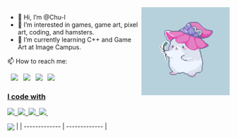 <img align='right' src='https://github.com/Chu-l/Chu-l/blob/main/gif1.gif' width='200'>

- 👋 Hi, I’m @Chu-l <br>
- 👀 I’m interested in games, game art, pixel art, coding, and hamsters. <br>
- 🌱 I’m currently learning C++ and Game Art at Image Campus. <br>

📫 How to reach me: 

&nbsp; [<img src="https://img.icons8.com/color/48/000000/twitter.png" width="3.5%"/>](https://twitter.com/_Lilen_) &nbsp; [<img src="https://img.icons8.com/color/48/000000/linkedin.png" width="3.5%"/>](https://www.linkedin.com/in/chu-l/) &nbsp; [<img src="https://img.icons8.com/fluent/48/000000/instagram-new.png" width="3.5%"/>](https://www.instagram.com/l.i.l.e.n/)  &nbsp; <a href="mailto:lilen.chu2@gmail.com"> <img src="https://img.icons8.com/fluent/48/000000/gmail.png" width="3.5%"/>
 
### I code with
 
<span><img src="https://cdn.jsdelivr.net/gh/devicons/devicon@latest/icons/html5/html5-plain.svg" width="30px"></span>&nbsp;
<span><img src="https://cdn.jsdelivr.net/gh/devicons/devicon@latest/icons/css3/css3-plain.svg" width="30px"></span>&nbsp;
<span><img src="https://cdn.jsdelivr.net/gh/devicons/devicon@latest/icons/javascript/javascript-original.svg" width="30px"></span>&nbsp;
<span><img src="https://cdn.jsdelivr.net/gh/devicons/devicon@latest/icons/git/git-original.svg" width="30px"></span>&nbsp; <!--
<span><img src="https://cdn.jsdelivr.net/gh/devicons/devicon@latest/icons/nodejs/nodejs-plain.svg" width="30px"></span>&nbsp;
<span><img src="https://cdn.jsdelivr.net/gh/devicons/devicon@latest/icons/vuejs/vuejs-original.svg" width="30px"></span>&nbsp;
<span><img src="https://cdn.jsdelivr.net/gh/devicons/devicon@latest/icons/mongodb/mongodb-original.svg" width="30px"></span>-->

<!-- Cards section -->
<a href="https://github.com/Chu-l/github-readme-stats"><img align="center" src="https://github-readme-stats.vercel.app/api/top-langs/?username=Chu-l&layout=compact&theme=omni&hide_border=true" /></a> |
| ------------- | ------------- |
<br>


